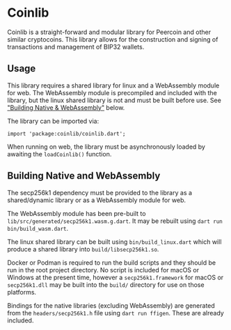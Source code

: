 # Coinlib

Coinlib is a straight-forward and modular library for Peercoin and other similar
cryptocoins. This library allows for the construction and signing of
transactions and management of BIP32 wallets.

## Usage

This library requires a shared library for linux and a WebAssembly module for
web. The WebAssembly module is precompiled and included with the library, but
the linux shared library is not and must be built before use. See
["Building Native & WebAssembly"](#building-native-and-webassembly) below.

The library can be imported via:

```
import 'package:coinlib/coinlib.dart';
```

When running on web, the library must be asynchronously loaded by awaiting the
`loadCoinlib()` function.

## Building Native and WebAssembly

The secp256k1 dependency must be provided to the library as a shared/dynamic
library or as a WebAssembly module for web.

The WebAssembly module has been pre-built to
`lib/src/generated/secp256k1.wasm.g.dart`. It may be rebuilt using `dart run
bin/build_wasm.dart`.

The linux shared library can be built using `bin/build_linux.dart` which will
produce a shared library into `build/libsecp256k1.so`.

Docker or Podman is required to run the build scripts and they should be run in
the root project directory. No script is included for macOS or Windows at the
present time, however a `secp256k1.framework` for macOS or `secp256k1.dll` may
be built into the `build/` directory for use on those platforms.

Bindings for the native libraries (excluding WebAssembly) are generated from the
`headers/secp256k1.h` file using `dart run ffigen`. These are already included.

